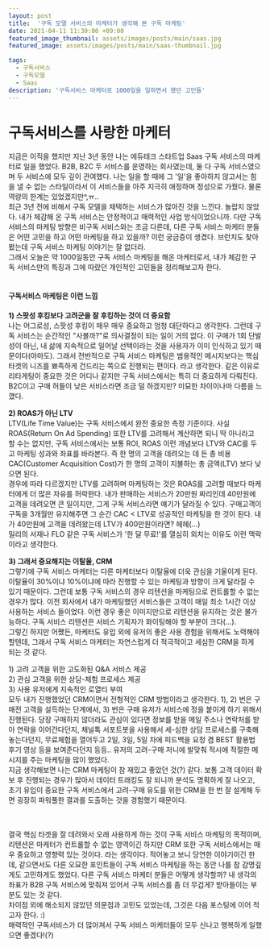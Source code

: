 ```yaml
---
layout: post
title:  '구독 모델 서비스의 마케터가 생각해 본 구독 마케팅'
date: 2021-04-11 11:30:00 +09:00
featured_image_thumbnail: assets/images/posts/main/saas.jpg
featured_image: assets/images/posts/main/saas-thumbnail.jpg

tags:
  - 구독서비스
  - 구독모델
  - Saas
description: '구독서비스 마케터로 1000일을 일하면서 했던 고민들'
---
```


# 구독서비스를 사랑한 마케터

지금은 이직을 했지만 지난 3년 동안 나는 에듀테크 스타트업 Saas 구독 서비스의 마케터로 일을 했었다. B2B, B2C 두 서비스를 운영하는 회사였는데, 둘 다 구독 서비스였으며 두 서비스에 모두 깊이 관여했다. 나는 일을 할 때에 그 \'일\'을 좋아하지 않고서는 힘을 낼 수 없는 스타일이라서 이 서비스들을 아주 지극히 애정하며 정성으로 가꿨다. 물론 역량의 한계는 있었겠지만^,ㅠ..   
최근 3년 전에 비해서 구독 모델을 채택하는 서비스가 많아진 것을 느낀다. 놀랍지 않았다. 내가 체감해 온 구독 서비스는 안정적이고 매력적인 사업 방식이었으니까. 다만 구독 서비스의 마케팅 방향은 비구독 서비스와는 조금 다른데, 다른 구독 서비스 마케터 분들은 어떤 고민을 하고 어떤 마케팅을 하고 있을까? 이런 궁금증이 생겼다. 브런치도 찾아봤는데 구독 서비스 마케팅 이야기는 잘 없더라.  
그래서 오늘은 약 1000일동안 구독 서비스 마케팅을 해온 마케터로서, 내가 체감한 구독 서비스만의 특징과 그에 따랐던 개인적인 고민들을 정리해보고자 한다.
<br/>
<br/>

#### 구독서비스 마케팅은 이런 느낌

<b>1) 스팟성 후킹보다 고려군을 잘 후킹하는 것이 더 중요함</b>  
나는 어그로성, 스팟성 후킹이 매우 매우 중요하고 엄청 대단하다고 생각한다. 그런데 구독 서비스는 순간적인 \"사볼까?\"로 의사결정이 되는 일이 거의 없다. 이 구매가 1회 단발성이 아닌, 내 삶에 지속적으로 일어날 선택이라는 것을 사용자가 이미 인식하고 있기 때문이다\(아마도\). 그래서 전반적으로 구독 서비스 마케팅은 범용적인 메시지보다는 핵심 타겟의 니즈를 뾰족하게 건드리는 쪽으로 진행되는 편이다. 라고 생각한다. 같은 이유로 리타게팅이 중요한 것은 어디나 같지만 구독 서비스에서는 특히 더 중요하게 다뤄진다. B2C이고 구매 허들이 낮은 서비스라면 조금 덜 하겠지만? 미묘한 차이이나마 다름을 느꼈다.  

<b>2) ROAS가 아닌 LTV</b>  
LTV\(Life Time Value\)는 구독 서비스에서 완전 중요한 측정 기준이다. 사실 ROAS\(Return On Ad Spending\) 또한 LTV를 고려해서 계산하면 되니 딱 아니라고 할 수는 없지만, 구독 서비스에서는 보통 ROI, ROAS 이런 개념보다 LTV와 CAC를 두고 마케팅 성과와 좌표를 바라본다. 즉 한 명의 고객을 데려오는 데 든 총 비용 CAC\(Customer Acquisition Cost\)가 한 명의 고객이 지불하는 총 금액\(LTV\) 보다 낮으면 된다.  
경우에 따라 다르겠지만 LTV를 고려하며 마케팅하는 것은 ROAS를 고려할 때보다 마케터에게 더 많은 자유를 허락한다. 내가 판매하는 서비스가 20만원 짜리인데 40만원에 고객을 데려오면 큰 일이지만, 그게 구독 서비스라면 얘기가 달라질 수 있다. 구매고객이 구독을 3개월만 유지해주면 그 순간 CAC < LTV로 성공적인 마케팅을 한 것이 된다. 내가 40만원에 고객을 데려왔는데 LTV가 400만원이라면? 헤헤\(...\)  
밀리의 서재나 FLO 같은 구독 서비스가 \'한 달 무료!\'를 열심히 외치는 이유도 이런 맥락이라고 생각한다.

<b>3) 그래서 중요해지는 이탈율, CRM</b>  
그렇기에 구독 서비스 마케터는 다른 마케터보다 이탈율에 더욱 관심을 기울이게 된다. 이탈율이 30%이냐 10%이냐에 따라 진행할 수 있는 마케팅과 방향이 크게 달라질 수 있기 때문이다. 그런데 보통 구독 서비스의 경우 리텐션을 마케팅으로 컨트롤할 수 없는 경우가 많다. 이전 회사에서 내가 마케팅했던 서비스들은 고객이 매일 최소 1시간 이상 사용하는 서비스 들이었다. 이런 경우 좋은 이미지만으로 리텐션을 유지하는 것은 불가능하다. 구독 서비스 리텐션은 서비스 기획자가 화이팅해야 할 부분이 크다\(...\).  
그렇긴 하지만 어쨌든, 마케터도 유입 외에 유저의 좋은 사용 경험을 위해서도 노력해야 할텐데, 그래서 구독 서비스 마케터는 자연스럽게 더 적극적이고 세심한 CRM을 하게 되는 것 같다.  

 1\) 고려 고객을 위한 고도화된 Q&A 서비스 제공  
 2\) 관심 고객을 위한 상담-체험 프로세스 제공  
 3\) 사용 유저에게 지속적인 로열티 부여  
모두 내가 진행했었던 CRM이면서 전형적인 CRM 방법이라고 생각한다. 1\), 2\) 번은 구매전 고객을 설득하는 단계에서, 3) 번은 구매 유저가 서비스에 정을 붙이게 하기 위해서 진행된다. 당장 구매하지 않더라도 관심이 있다면 정보를 받을 메일 주소나 연락처를 받아 연락을 이어간다던지, 채널톡 서포트봇을 사용해서 세-심한 상담 프로세스를 구축해 놓는다던지, 무료체험을 열어두고 2일, 3일, 5일 차에 피드백을 요청 겸 BEST 활용법 후기 영상 등을 보여준다던지 등등.. 유저의 고려-구매 저니에 발맞춰 적시에 적절한 메시지를 주는 마케팅을 많이 했었다.  
지금 생각해보면 나는 CRM 마케팅이 참 재밌고 좋았던 것\(?\) 같다. 보통 고객 데이터 확보 후 진행되는 경우가 많아서 데이터 트래킹도 잘 되니까 분석도 명확하게 잘 나오고, 초기 유입이 중요한 구독 서비스에서 고려-구매 유도를 위한 CRM을 한 번 잘 설계해 두면 굉장히 파워풀한 결과를 도출하는 것을 경험했기 때문이다.   
<br/>
<br/>

결국 핵심 타겟을 잘 데려와서 오래 사용하게 하는 것이 구독 서비스 마케팅의 목적이며, 리텐션은 마케터가 컨트롤할 수 없는 영역이긴 하지만 CRM 또한 구독 서비스에서는 매우 중요하고 영향력 있는 것이다. 라는 생각이다. 적어놓고 보니 당연한 이야기이긴 한데, 같으면서도 다른 오묘한 포인트들이 구독 서비스 마케팅을 하는 동안 나를 참 감명깊게도 고민하게도 했었다. 다른 구독 서비스 마케터 분들은 어떻게 생각할까? 내 생각의 좌표가 B2B 구독 서비스에 맞춰져 있어서 구독 서비스를 좀 더 무겁게? 받아들이는 부분도 있는 것 같다.  
차이점 외에 해소되지 않았던 의문점과 고민도 있었는데, 그것은 다음 포스팅에 이어 적고자 한다. :)   
매력적인 구독서비스가 더 많아져서 구독 서비스 마케터들이 모두 신나고 행복하게 일했으면 좋겠다!\(?\)
<br/>
<br/>
